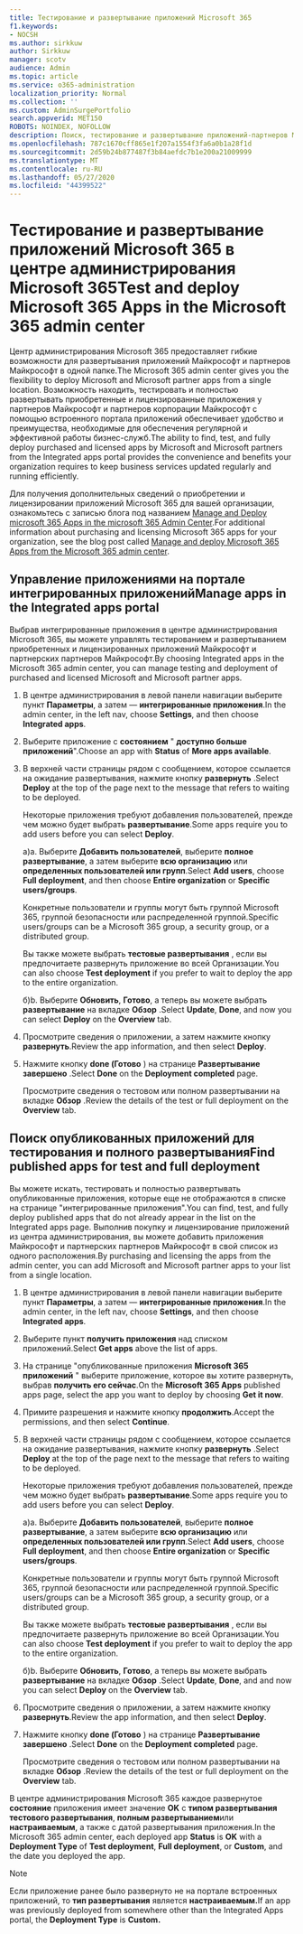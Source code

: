 ```yaml
---
title: Тестирование и развертывание приложений Microsoft 365
f1.keywords:
- NOCSH
ms.author: sirkkuw
author: Sirkkuw
manager: scotv
audience: Admin
ms.topic: article
ms.service: o365-administration
localization_priority: Normal
ms.collection: ''
ms.custom: AdminSurgePortfolio
search.appverid: MET150
ROBOTS: NOINDEX, NOFOLLOW
description: Поиск, тестирование и развертывание приложений-партнеров Майкрософт и партнеров Майкрософт для пользователей и групп в Организации с помощью встроенного портала приложений в центре администрирования Microsoft 365.
ms.openlocfilehash: 787c1670cff865e1f207a1554f3fa6a0b1a28f1d
ms.sourcegitcommit: 2d59b24b877487f3b84aefdc7b1e200a21009999
ms.translationtype: MT
ms.contentlocale: ru-RU
ms.lasthandoff: 05/27/2020
ms.locfileid: "44399522"
---
```

# <a name="test-and-deploy-microsoft-365-apps-in-the-microsoft-365-admin-center"></a><span data-ttu-id="dbf40-103">Тестирование и развертывание приложений Microsoft 365 в центре администрирования Microsoft 365</span><span class="sxs-lookup"><span data-stu-id="dbf40-103">Test and deploy Microsoft 365 Apps in the Microsoft 365 admin center</span></span>

<span data-ttu-id="dbf40-104">Центр администрирования Microsoft 365 предоставляет гибкие возможности для развертывания приложений Майкрософт и партнеров Майкрософт в одной папке.</span><span class="sxs-lookup"><span data-stu-id="dbf40-104">The Microsoft 365 admin center gives you the flexibility to deploy Microsoft and Microsoft partner apps from a single location.</span></span> <span data-ttu-id="dbf40-105">Возможность находить, тестировать и полностью развертывать приобретенные и лицензированные приложения у партнеров Майкрософт и партнеров корпорации Майкрософт с помощью встроенного портала приложений обеспечивает удобство и преимущества, необходимые для обеспечения регулярной и эффективной работы бизнес-служб.</span><span class="sxs-lookup"><span data-stu-id="dbf40-105">The ability to find, test, and fully deploy purchased and licensed apps by Microsoft and Microsoft partners from the Integrated apps portal provides the convenience and benefits your organization requires to keep business services updated regularly and running efficiently.</span></span>  

<span data-ttu-id="dbf40-106">Для получения дополнительных сведений о приобретении и лицензировании приложений Microsoft 365 для вашей организации, ознакомьтесь с записью блога под названием [Manage and Deploy microsoft 365 Apps in the microsoft 365 Admin Center](https://techcommunity.microsoft.com/t5/microsoft-365-blog/manage-and-deploy-microsoft-365-apps-from-the-microsoft-365/ba-p/1194324).</span><span class="sxs-lookup"><span data-stu-id="dbf40-106">For additional information about purchasing and licensing Microsoft 365 apps for your organization, see the blog post called [Manage and deploy Microsoft 365 Apps from the Microsoft 365 admin center](https://techcommunity.microsoft.com/t5/microsoft-365-blog/manage-and-deploy-microsoft-365-apps-from-the-microsoft-365/ba-p/1194324).</span></span>
  
## <a name="manage-apps-in-the-integrated-apps-portal"></a><span data-ttu-id="dbf40-107">Управление приложениями на портале интегрированных приложений</span><span class="sxs-lookup"><span data-stu-id="dbf40-107">Manage apps in the Integrated apps portal</span></span>

<span data-ttu-id="dbf40-108">Выбрав интегрированные приложения в центре администрирования Microsoft 365, вы можете управлять тестированием и развертыванием приобретенных и лицензированных приложений Майкрософт и партнерских партнеров Майкрософт.</span><span class="sxs-lookup"><span data-stu-id="dbf40-108">By choosing Integrated apps in the Microsoft 365 admin center, you can manage testing and deployment of purchased and licensed Microsoft and Microsoft partner apps.</span></span> 

1. <span data-ttu-id="dbf40-109">В центре администрирования в левой панели навигации выберите пункт **Параметры**, а затем — **интегрированные приложения**.</span><span class="sxs-lookup"><span data-stu-id="dbf40-109">In the admin center, in the left nav, choose **Settings**, and then choose **Integrated apps**.</span></span> 

2. <span data-ttu-id="dbf40-110">Выберите приложение с **состоянием** " **доступно больше приложений**".</span><span class="sxs-lookup"><span data-stu-id="dbf40-110">Choose an app with **Status** of **More apps available**.</span></span>

3. <span data-ttu-id="dbf40-111">В верхней части страницы рядом с сообщением, которое ссылается на ожидание развертывания, нажмите кнопку **развернуть** .</span><span class="sxs-lookup"><span data-stu-id="dbf40-111">Select **Deploy** at the top of the page next to the message that refers to waiting to be deployed.</span></span>

    <span data-ttu-id="dbf40-112">Некоторые приложения требуют добавления пользователей, прежде чем можно будет выбрать **развертывание**.</span><span class="sxs-lookup"><span data-stu-id="dbf40-112">Some apps require you to add users before you can select **Deploy**.</span></span>

    <span data-ttu-id="dbf40-113">а)</span><span class="sxs-lookup"><span data-stu-id="dbf40-113">a.</span></span> <span data-ttu-id="dbf40-114">Выберите **Добавить пользователей**, выберите **полное развертывание**, а затем выберите **всю организацию** или **определенных пользователей или групп**.</span><span class="sxs-lookup"><span data-stu-id="dbf40-114">Select **Add users**, choose **Full deployment**, and then choose **Entire organization** or **Specific users/groups**.</span></span>

    <span data-ttu-id="dbf40-115">Конкретные пользователи и группы могут быть группой Microsoft 365, группой безопасности или распределенной группой.</span><span class="sxs-lookup"><span data-stu-id="dbf40-115">Specific users/groups can be a Microsoft 365 group, a security group, or a distributed group.</span></span>

    <span data-ttu-id="dbf40-116">Вы также можете выбрать **тестовые развертывания** , если вы предпочитаете развернуть приложение во всей Организации.</span><span class="sxs-lookup"><span data-stu-id="dbf40-116">You can also choose **Test deployment** if you prefer to wait to deploy the app to the entire organization.</span></span>

    <span data-ttu-id="dbf40-117">б)</span><span class="sxs-lookup"><span data-stu-id="dbf40-117">b.</span></span> <span data-ttu-id="dbf40-118">Выберите **Обновить**, **Готово**, а теперь вы можете выбрать **развертывание** на вкладке **Обзор** .</span><span class="sxs-lookup"><span data-stu-id="dbf40-118">Select **Update**, **Done**, and now you can select **Deploy** on the **Overview** tab.</span></span>  

4. <span data-ttu-id="dbf40-119">Просмотрите сведения о приложении, а затем нажмите кнопку **развернуть**.</span><span class="sxs-lookup"><span data-stu-id="dbf40-119">Review the app information, and then select **Deploy**.</span></span> 

5. <span data-ttu-id="dbf40-120">Нажмите кнопку **done (Готово** ) на странице **Развертывание завершено** .</span><span class="sxs-lookup"><span data-stu-id="dbf40-120">Select **Done** on the **Deployment completed** page.</span></span> 

    <span data-ttu-id="dbf40-121">Просмотрите сведения о тестовом или полном развертывании на вкладке **Обзор** .</span><span class="sxs-lookup"><span data-stu-id="dbf40-121">Review the details of the test or full deployment on the **Overview** tab.</span></span>

## <a name="find-published-apps-for-test-and-full-deployment"></a><span data-ttu-id="dbf40-122">Поиск опубликованных приложений для тестирования и полного развертывания</span><span class="sxs-lookup"><span data-stu-id="dbf40-122">Find published apps for test and full deployment</span></span> 

<span data-ttu-id="dbf40-123">Вы можете искать, тестировать и полностью развертывать опубликованные приложения, которые еще не отображаются в списке на странице "интегрированные приложения".</span><span class="sxs-lookup"><span data-stu-id="dbf40-123">You can find, test, and fully deploy published apps that do not already appear in the list on the Integrated apps page.</span></span> <span data-ttu-id="dbf40-124">Выполнив покупку и лицензирование приложений из центра администрирования, вы можете добавить приложения Майкрософт и партнерских партнеров Майкрософт в свой список из одного расположения.</span><span class="sxs-lookup"><span data-stu-id="dbf40-124">By purchasing and licensing the apps from the admin center, you can add Microsoft and Microsoft partner apps to your list from a single location.</span></span>

1. <span data-ttu-id="dbf40-125">В центре администрирования в левой панели навигации выберите пункт **Параметры**, а затем — **интегрированные приложения**.</span><span class="sxs-lookup"><span data-stu-id="dbf40-125">In the admin center, in the left nav, choose **Settings**, and then choose **Integrated apps**.</span></span> 

2. <span data-ttu-id="dbf40-126">Выберите пункт **получить приложения** над списком приложений.</span><span class="sxs-lookup"><span data-stu-id="dbf40-126">Select **Get apps** above the list of apps.</span></span>

3. <span data-ttu-id="dbf40-127">На странице "опубликованные приложения **Microsoft 365 приложений** " выберите приложение, которое вы хотите развернуть, выбрав **получить его сейчас**.</span><span class="sxs-lookup"><span data-stu-id="dbf40-127">On the **Microsoft 365 Apps** published apps page, select the app you want to deploy by choosing **Get it now**.</span></span>

4. <span data-ttu-id="dbf40-128">Примите разрешения и нажмите кнопку **продолжить**.</span><span class="sxs-lookup"><span data-stu-id="dbf40-128">Accept the permissions, and then select **Continue**.</span></span>

5. <span data-ttu-id="dbf40-129">В верхней части страницы рядом с сообщением, которое ссылается на ожидание развертывания, нажмите кнопку **развернуть** .</span><span class="sxs-lookup"><span data-stu-id="dbf40-129">Select **Deploy** at the top of the page next to the message that refers to waiting to be deployed.</span></span>

    <span data-ttu-id="dbf40-130">Некоторые приложения требуют добавления пользователей, прежде чем можно будет выбрать **развертывание**.</span><span class="sxs-lookup"><span data-stu-id="dbf40-130">Some apps require you to add users before you can select **Deploy**.</span></span>

    <span data-ttu-id="dbf40-131">а)</span><span class="sxs-lookup"><span data-stu-id="dbf40-131">a.</span></span> <span data-ttu-id="dbf40-132">Выберите **Добавить пользователей**, выберите **полное развертывание**, а затем выберите **всю организацию** или **определенных пользователей или групп**.</span><span class="sxs-lookup"><span data-stu-id="dbf40-132">Select **Add users**, choose **Full deployment**, and then choose **Entire organization** or **Specific users/groups**.</span></span>

    <span data-ttu-id="dbf40-133">Конкретные пользователи и группы могут быть группой Microsoft 365, группой безопасности или распределенной группой.</span><span class="sxs-lookup"><span data-stu-id="dbf40-133">Specific users/groups can be a Microsoft 365 group, a security group, or a distributed group.</span></span>

    <span data-ttu-id="dbf40-134">Вы также можете выбрать **тестовые развертывания** , если вы предпочитаете развернуть приложение во всей Организации.</span><span class="sxs-lookup"><span data-stu-id="dbf40-134">You can also choose **Test deployment** if you prefer to wait to deploy the app to the entire organization.</span></span>

    <span data-ttu-id="dbf40-135">б)</span><span class="sxs-lookup"><span data-stu-id="dbf40-135">b.</span></span> <span data-ttu-id="dbf40-136">Выберите **Обновить**, **Готово**, а теперь вы можете выбрать **развертывание** на вкладке **Обзор** .</span><span class="sxs-lookup"><span data-stu-id="dbf40-136">Select **Update**, **Done**, and and now you can select **Deploy** on the **Overview** tab.</span></span>  

6. <span data-ttu-id="dbf40-137">Просмотрите сведения о приложении, а затем нажмите кнопку **развернуть**.</span><span class="sxs-lookup"><span data-stu-id="dbf40-137">Review the app information, and then select **Deploy**.</span></span> 

7. <span data-ttu-id="dbf40-138">Нажмите кнопку **done (Готово** ) на странице **Развертывание завершено** .</span><span class="sxs-lookup"><span data-stu-id="dbf40-138">Select **Done** on the **Deployment completed** page.</span></span> 

    <span data-ttu-id="dbf40-139">Просмотрите сведения о тестовом или полном развертывании на вкладке **Обзор** .</span><span class="sxs-lookup"><span data-stu-id="dbf40-139">Review the details of the test or full deployment on the **Overview** tab.</span></span>

<span data-ttu-id="dbf40-140">В центре администрирования Microsoft 365 каждое развернутое **состояние** приложения имеет значение **OK** с **типом развертывания** **тестового развертывания**, **полным развертыванием**или **настраиваемым**, а также с датой развертывания приложения.</span><span class="sxs-lookup"><span data-stu-id="dbf40-140">In the Microsoft 365 admin center, each deployed app **Status** is **OK** with a **Deployment Type** of **Test deployment**, **Full deployment**, or **Custom**, and the date you deployed the app.</span></span>

> [!NOTE]
> <span data-ttu-id="dbf40-141">Если приложение ранее было развернуто не на портале встроенных приложений, то **тип развертывания** является **настраиваемым.**</span><span class="sxs-lookup"><span data-stu-id="dbf40-141">If an app was previously deployed from somewhere other than the Integrated Apps portal, the **Deployment Type** is **Custom.**</span></span>
  